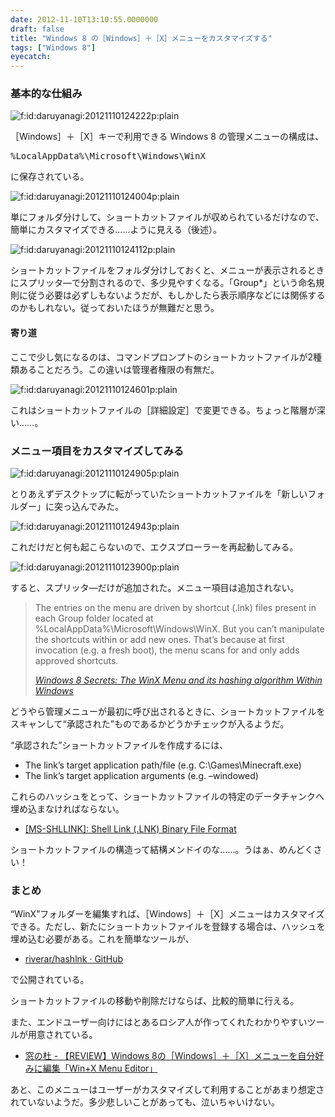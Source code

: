 ```yaml
---
date: 2012-11-10T13:10:55.0000000
draft: false
title: "Windows 8 の［Windows］＋［X］メニューをカスタマイズする"
tags: ["Windows 8"]
eyecatch: 
---
```


<div class="section">
<h3>基本的な仕組み</h3>
<p><img src="20121110124222.png" alt="f:id:daruyanagi:20121110124222p:plain" title="f:id:daruyanagi:20121110124222p:plain" class="hatena-fotolife"></p><p>［Windows］＋［X］キーで利用できる Windows 8 の管理メニューの構成は、</p>
<pre class="code" data-unlink>%LocalAppData%\Microsoft\Windows\WinX</pre><p>に保存されている。</p><p><img src="20121110124004.png" alt="f:id:daruyanagi:20121110124004p:plain" title="f:id:daruyanagi:20121110124004p:plain" class="hatena-fotolife"></p><p>単にフォルダ分けして、ショートカットファイルが収められているだけなので、簡単にカスタマイズできる……ように見える（後述）。</p><p><img src="20121110124112.png" alt="f:id:daruyanagi:20121110124112p:plain" title="f:id:daruyanagi:20121110124112p:plain" class="hatena-fotolife"></p><p>ショートカットファイルをフォルダ分けしておくと、メニューが表示されるときにスプリッタ―で分割されるので、多少見やすくなる。「Group*」という命名規則に従う必要は必ずしもないようだが、もしかしたら表示順序などには関係するのかもしれない。従っておいたほうが無難だと思う。</p>

<div class="section">
<h4>寄り道</h4>
<p>ここで少し気になるのは、コマンドプロンプトのショートカットファイルが2種類あることだろう。この違いは管理者権限の有無だ。</p><p><img src="20121110124601.png" alt="f:id:daruyanagi:20121110124601p:plain" title="f:id:daruyanagi:20121110124601p:plain" class="hatena-fotolife"></p><p>これはショートカットファイルの［詳細設定］で変更できる。ちょっと階層が深い……。</p>

</div>
</div>
<div class="section">
<h3>メニュー項目をカスタマイズしてみる</h3>
<p><img src="20121110124905.png" alt="f:id:daruyanagi:20121110124905p:plain" title="f:id:daruyanagi:20121110124905p:plain" class="hatena-fotolife"></p><p>とりあえずデスクトップに転がっていたショートカットファイルを「新しいフォルダー」に突っ込んでみた。</p><p><img src="20121110124943.png" alt="f:id:daruyanagi:20121110124943p:plain" title="f:id:daruyanagi:20121110124943p:plain" class="hatena-fotolife"></p><p>これだけだと何も起こらないので、エクスプローラーを再起動してみる。</p><p><img src="20121110123900.png" alt="f:id:daruyanagi:20121110123900p:plain" title="f:id:daruyanagi:20121110123900p:plain" class="hatena-fotolife"></p><p>すると、スプリッタ―だけが追加された。メニュー項目は追加されない。</p>

<blockquote cite="http://www.withinwindows.com/2012/04/04/windows-8-secrets-the-winx-menu-and-its-hashing-algorithm/">
<p>The entries on the menu are driven by shortcut (.lnk) files present in each Group folder located at %LocalAppData%\Microsoft\Windows\WinX. But you can’t manipulate the shortcuts within or add new ones. That’s because at first invocation (e.g. a fresh boot), the menu scans for and only adds approved shortcuts.</p>

<cite><a href="http://www.withinwindows.com/2012/04/04/windows-8-secrets-the-winx-menu-and-its-hashing-algorithm/">Windows 8 Secrets: The WinX Menu and its hashing algorithm Within Windows</a></cite>
</blockquote>
<p>どうやら管理メニューが最初に呼び出されるときに、ショートカットファイルをスキャンして“承認された”ものであるかどうかチェックが入るようだ。</p><p>“承認された”ショートカットファイルを作成するには、</p>

<ul>
<li>The link’s target application path/file (e.g. C:\Games\Minecraft.exe)</li>
<li>The link’s target application arguments (e.g. –windowed)</li>
</ul><p>これらのハッシュをとって、ショートカットファイルの特定のデータチャンクへ埋め込まなければならない。</p>

<ul>
<li><a href="http://msdn.microsoft.com/en-us/library/dd871305(v=prot.20).aspx">[MS-SHLLINK]: Shell Link (.LNK) Binary File Format</a></li>
</ul><p>ショートカットファイルの構造って結構メンドイのな……。うはぁ、めんどくさい！</p>

</div>
<div class="section">
<h3>まとめ</h3>
<p>“WinX”フォルダーを編集すれば、［Windows］＋［X］メニューはカスタマイズできる。ただし、新たにショートカットファイルを登録する場合は、ハッシュを埋め込む必要がある。これを簡単なツールが、</p>

<ul>
<li><a href="https://github.com/riverar/hashlnk">riverar/hashlnk &middot; GitHub</a></li>
</ul><p>で公開されている。</p><p>ショートカットファイルの移動や削除だけならば、比較的簡単に行える。</p><p>また、エンドユーザー向けにはとあるロシア人が作ってくれたわかりやすいツールが用意されている。</p>

<ul>
<li><a href="http://www.forest.impress.co.jp/docs/review/20121108_571662.html">&#x7A93;&#x306E;&#x675C; - &#x3010;REVIEW&#x3011;Windows 8&#x306E;&#xFF3B;Windows&#xFF3D;&#xFF0B;&#xFF3B;X&#xFF3D;&#x30E1;&#x30CB;&#x30E5;&#x30FC;&#x3092;&#x81EA;&#x5206;&#x597D;&#x307F;&#x306B;&#x7DE8;&#x96C6;&#x300C;Win+X Menu Editor&#x300D;</a></li>
</ul><p>あと、このメニューはユーザーがカスタマイズして利用することがあまり想定されていないようだ。多少悲しいことがあっても、泣いちゃいけない。</p>

</div>